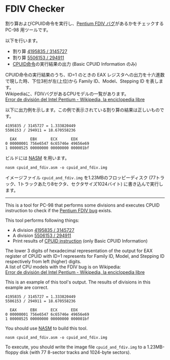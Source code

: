 FDIV Checker
============

割り算およびCPUID命令を実行し、[Pentium FDIV バグ](https://ja.wikipedia.org/wiki/Pentium_FDIV_%E3%83%90%E3%82%B0)があるかをチェックする PC-98 用ツールです。

以下を行います。

* 割り算 [4195835 / 3145727](https://web.archive.org/web/20240306141239/https://ipsr.ku.edu/stafffil/hoyle/pentium_fdiv/)
* 割り算 [5506153 / 294911](https://daviddeley.com/pentbug/pentbug8.htm)
* [CPUID命令](https://c9x.me/x86/html/file_module_x86_id_45.html)の実行結果の出力 (Basic CPUID Information のみ)

CPUID命令の実行結果のうち、ID=1 のときの EAX レジスタへの出力を十六進数で現した時、下位3桁が左(上位)から Family ID、Model、Stepping ID を表します。  
Wikipediaに、FDIVバグがあるCPUモデルの一覧があります。  
[Error de división del Intel Pentium - Wikipedia, la enciclopedia libre](https://es.wikipedia.org/w/index.php?title=Error_de_divisi%C3%B3n_del_Intel_Pentium&oldid=157472206#Modelos_afectados)

以下に出力例を示します。この例で表示されている割り算の結果は正しいものです。

```
4195835 / 3145727 = 1.333820449
5506153 / 294911 = 18.670558236

  EAX      EBX      ECX      EDX
0 00000001 756e6547 6c65746e 49656e69
1 00000525 00000000 00000000 000001bf
```

ビルドには [NASM](https://www.nasm.us/) を用います。

```
nasm cpuid_and_fdiv.asm -o cpuid_and_fdiv.img
```

イメージファイル `cpuid_and_fdiv.img` を1.23MBのフロッピーディスク (77トラック、1トラックあたり8セクタ、セクタサイズ1024バイト) に書き込んで実行します。

-------

This is a tool for PC-98 that performs some divisions and executes CPUID instruction to check if the [Pentium FDIV bug](https://en.wikipedia.org/wiki/Pentium_FDIV_bug) exists.

This tool performs following things:

* A division [4195835 / 3145727](https://web.archive.org/web/20240306141239/https://ipsr.ku.edu/stafffil/hoyle/pentium_fdiv/)
* A division [5506153 / 294911](https://daviddeley.com/pentbug/pentbug8.htm)
* Print results of [CPUID instruction](https://c9x.me/x86/html/file_module_x86_id_45.html) (only Basic CPUID Information)

The lower 3 digits of hexadecimal representation of the output for EAX register of CPUID with ID=1 represents for Family ID, Model, and Stepping ID respectively from left (higher) digits.  
A list of CPU models with the FDIV bug is on Wikipedia:  
[Error de división del Intel Pentium - Wikipedia, la enciclopedia libre](https://es.wikipedia.org/w/index.php?title=Error_de_divisi%C3%B3n_del_Intel_Pentium&oldid=157472206#Modelos_afectados)

This is an example of this tool's output. The results of divisions in this example are correct.

```
4195835 / 3145727 = 1.333820449
5506153 / 294911 = 18.670558236

  EAX      EBX      ECX      EDX
0 00000001 756e6547 6c65746e 49656e69
1 00000525 00000000 00000000 000001bf
```

You should use [NASM](https://www.nasm.us/) to build this tool.

```
nasm cpuid_and_fdiv.asm -o cpuid_and_fdiv.img
```

To execute, you should write the image file `cpuid_and_fdiv.img` to a 1.23MB-floppy disk (with 77 8-sector tracks and 1024-byte sectors).

